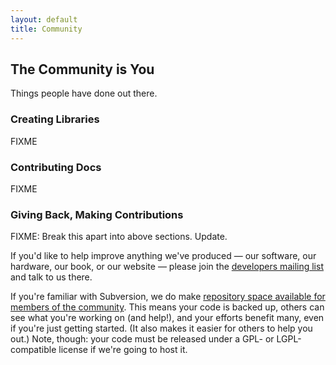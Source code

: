 ```yaml
---
layout: default
title: Community
---
```


## The Community is You

Things people have done out there.

### Creating Libraries

FIXME

### Contributing Docs

FIXME

### Giving Back, Making Contributions

FIXME: Break this apart into above sections. Update.

If you'd like to help improve anything we've produced &mdash; our software, our hardware, our book, or our website &mdash; please join the [developers mailing list][lists] and talk to us there.

If you're familiar with Subversion, we do make [repository space available for members of the community][repos]. This means your code is backed up, others can see what you're working on (and help!), and your efforts benefit many, even if you're just getting started. (It also makes it easier for others to help you out.) Note, though: your code must be released under a GPL- or LGPL-compatible license if we're going to host it.

[repos]: http://projects.cs.kent.ac.uk/projects/kroc/trac/browser/kroc/trunk/tvm/arduino/community
[lists]: http://fixme/